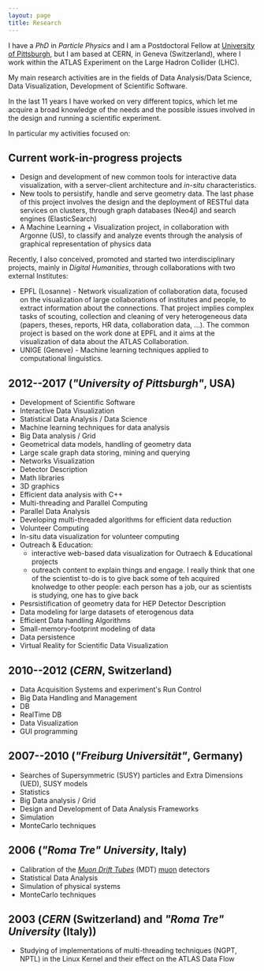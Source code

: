 ```yaml
---
layout: page
title: Research
---
```


I have a *PhD* in *Particle Physics* and I am a Postdoctoral Fellow at [University of Pittsburgh](http://www.physicsandastronomy.pitt.edu/people/riccardo-maria-bianchi), but I am based at CERN, in Geneva (Switzerland), where I work within the ATLAS Experiment on the Large Hadron Collider (LHC).

My main research activities are in the fields of
Data Analysis/Data Science, Data Visualization, Development of Scientific Software.


In the last 11 years I have worked on very different topics, which let me acquire a broad knowledge of the needs and the possible issues involved in the design and running a scientific experiment.

In particular my activities focused on:

## Current work-in-progress projects

* Design and development of new common tools for interactive data visualization, with a server-client architecture and *in-situ* characteristics.
* New tools to persistify, handle and serve geometry data. The last phase of this project involves the design and the deployment of RESTful data services on clusters, through graph databases (Neo4j) and search engines (ElasticSearch)
* A Machine Learning + Visualization project, in collaboration with Argonne (US), to classify and analyze events through the analysis of graphical representation of physics data

Recently, I also conceived, promoted and started two interdisciplinary projects, mainly in *Digital Humanities*, through collaborations with two external Institutes:

* EPFL (Losanne) - Network visualization of collaboration data, focused on the visualization of large collaborations of institutes and people, to extract information about the connections. That project implies complex tasks of scouting, collection and cleaning of very heterogeneous data (papers, theses, reports, HR data, collaboration data, ...). The common project is based on the work done at EPFL and it aims at the visualization of data about the ATLAS Collaboration.
* UNIGE (Geneve) - Machine learning techniques applied to computational linguistics.   

<!-- in order to apply the techniques and the tools I develop for Particle Physics in other fields: -->


## 2012--2017 (*"University of Pittsburgh"*, USA)

* Development of Scientific Software
* Interactive Data Visualization
* Statistical Data Analysis / Data Science
* Machine learning techniques for data analysis
* Big Data analysis / Grid
* Geometrical data models, handling of geometry data
* Large scale graph data storing, mining and querying
* Networks Visualization
* Detector Description
* Math libraries
* 3D graphics
* Efficient data analysis with C++
* Multi-threading and Parallel Computing
* Parallel Data Analysis
* Developing multi-threaded algorithms for efficient data reduction
* Volunteer Computing
* In-situ data visualization for volunteer computing
* Outreach & Education:
  * interactive web-based data visualization  for Outraech & Educational projects
  * outreach content to explain things and engage. I really think that one of the scientist to-do is to give back some of teh acquired knolwedge to other people: each person has a job, our as scientists is studying, one has to give back
* Pesrsistification of geometry data for HEP Detector Description
* Data modeling for large datasets of eterogenous data
* Efficient Data handling Algorithms
* Small-memory-footprint modeling of data
* Data persistence
* Virtual Reality for Scientific Data Visualization


## 2010--2012 (*CERN*, Switzerland)

* Data Acquisition Systems and experiment's Run Control
* Big Data Handling and Management
* DB
* RealTime DB
* Data Visualization
* GUI programming

## 2007--2010 (*"Freiburg Universität"*, Germany)

* Searches of Supersymmetric (SUSY) particles and Extra Dimensions (UED), SUSY models
* Statistics
* Big Data analysis / Grid
* Design and Development of Data Analysis Frameworks
* Simulation
* MonteCarlo techniques


## 2006 (*"Roma Tre" University*, Italy)

* Calibration of the [*Muon Drift Tubes*](http://dx.doi.org/10.1016/j.nima.2008.09.031) (MDT) [muon](https://en.wikipedia.org/wiki/Muon) detectors
* Statistical Data Analysis
* Simulation of physical systems
* MonteCarlo techniques

## 2003 (*CERN* (Switzerland) and *"Roma Tre" University* (Italy))

* Studying of implementations of multi-threading techniques (NGPT, NPTL) in the Linux Kernel and their effect on the ATLAS Data Flow
